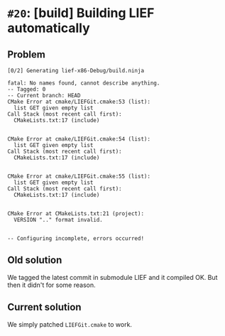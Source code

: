 # `#20`: [build] Building LIEF automatically

## Problem

```
[0/2] Generating lief-x86-Debug/build.ninja

fatal: No names found, cannot describe anything.
-- Tagged: 0
-- Current branch: HEAD
CMake Error at cmake/LIEFGit.cmake:53 (list):
  list GET given empty list
Call Stack (most recent call first):
  CMakeLists.txt:17 (include)


CMake Error at cmake/LIEFGit.cmake:54 (list):
  list GET given empty list
Call Stack (most recent call first):
  CMakeLists.txt:17 (include)


CMake Error at cmake/LIEFGit.cmake:55 (list):
  list GET given empty list
Call Stack (most recent call first):
  CMakeLists.txt:17 (include)


CMake Error at CMakeLists.txt:21 (project):
  VERSION ".." format invalid.


-- Configuring incomplete, errors occurred!
```

## Old solution

We tagged the latest commit in submodule LIEF and it compiled OK. But then it
didn't for some reason.

## Current solution

We simply patched `LIEFGit.cmake` to work.
